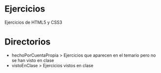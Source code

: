# Ejercicios
Ejercicios de HTML5 y CSS3

# Directorios

- hechoPorCuentaPropia > Ejercicios que aparecen en el temario pero no se han visto en clase
- vistoEnClase > Ejercicios vistos en clase